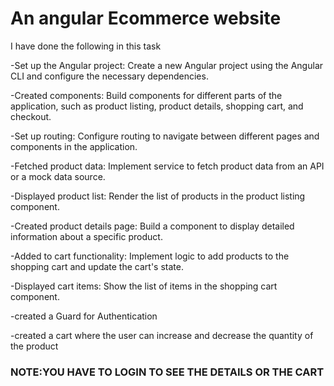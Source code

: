 
<h1>An angular Ecommerce website</h1>
<p>I have done the following in this task</p>
<div>
-Set up the Angular project: Create a new Angular project using the Angular CLI and configure the necessary dependencies.<br>


-Created components: Build components for different parts of the application, such as product listing, product details, shopping cart, and checkout.<br>

-Set up routing: Configure routing to navigate between different pages and components in the application.<br>

-Fetched product data: Implement service to fetch product data from an API or a mock data source.<br>

-Displayed product list: Render the list of products in the product listing component.<br>

-Created product details page: Build a component to display detailed information about a specific product.<br>

-Added to cart functionality: Implement logic to add products to the shopping cart and update the cart's state.<br>

-Displayed cart items: Show the list of items in the shopping cart component.<br>

-created a Guard for Authentication<br>

-created a cart where the user can increase and decrease the quantity of the product<br>

</div>

<h3>NOTE:YOU HAVE TO LOGIN TO SEE THE DETAILS OR THE CART </h3>

